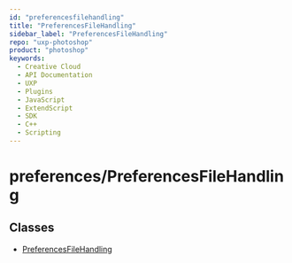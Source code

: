 ```yaml
---
id: "preferencesfilehandling"
title: "PreferencesFileHandling"
sidebar_label: "PreferencesFileHandling"
repo: "uxp-photoshop"
product: "photoshop"
keywords:
  - Creative Cloud
  - API Documentation
  - UXP
  - Plugins
  - JavaScript
  - ExtendScript
  - SDK
  - C++
  - Scripting
---
```


# preferences/PreferencesFileHandling

## Classes

- [PreferencesFileHandling](/ps_reference/classes/preferences/preferencesfilehandling/)
